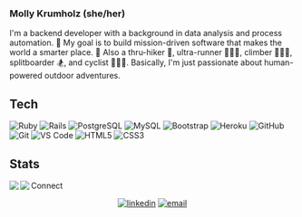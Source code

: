 ### Molly Krumholz (she/her)

I'm a backend developer with a background in data analysis and process automation. 🤖 My goal is to build mission-driven software that makes the world a smarter place. 🧠 
Also a thru-hiker 🎒, ultra-runner 🏃🏻‍♀️‍, climber 🧗🏼‍♀️, splitboarder 🏂, and cyclist 🚴🏼‍♀️. Basically, I'm just passionate about human-powered outdoor adventures.

<!--
**mkrumholz/mkrumholz** is a ✨ _special_ ✨ repository because its `README.md` (this file) appears on your GitHub profile.
-->
## Tech

  ![Ruby](https://img.shields.io/badge/-Ruby-CC342D?style=plastic&logo=ruby)
  ![Rails](https://img.shields.io/badge/-Rails-CC0000?style=plastic&logo=ruby-on-rails)
  ![PostgreSQL](https://img.shields.io/badge/-PostgreSQL-336791?style=plastic&logo=postgresql)
  ![MySQL](https://img.shields.io/badge/-MySQL-c9dbe8?style=plastic&logo=mysql)
  ![Bootstrap](https://img.shields.io/badge/-Bootstrap-563D7C?style=plastic&logo=bootstrap)
  ![Heroku](https://img.shields.io/badge/-Heroku-430098?style=plastic&logo=heroku)
  ![GitHub](https://img.shields.io/badge/-GitHub-181717?style=plastic&logo=github)
  ![Git](https://img.shields.io/badge/-Git-black?style=plastic&logo=git)
  ![VS Code](https://img.shields.io/badge/-VS%20Code-007ACC?style=plastic&logo=visual-studio-code)
  ![HTML5](https://img.shields.io/badge/-HTML5-E34F26?style=plastic&logo=html5&logoColor=white)
  ![CSS3](https://img.shields.io/badge/-CSS3-1572B6?style=plastic&logo=css3)

## Stats
<section align="center">
  
  <a href="https://github.com/dietza/github-readme-stats">
    <img align="left" src="https://github-readme-stats.vercel.app/api?username=mkrumholz&show_icons=true&theme=algolia" >
  </a>
  
  <a href="https://github.com/dietza/github-readme-stats">
    <img align="left" src="https://github-readme-stats.vercel.app/api/top-langs/?username=mkrumholz&layout=compact&theme=algolia" />
  </a>
  
</section>

Connect

<section align="center">
  <a href="https://www.linkedin.com/in/mkrumholz/"><img alt="linkedin"  src="https://img.shields.io/badge/-LinkedIn-black.svg?style=for-the-badge&logo=linkedin&colorB=1C5D99"/></a>
  <a href="mailto:krumholz.molly@gmail.com"><img alt="email" src="https://img.shields.io/badge/-Email-f2c236.svg?style=for-the-badge&colorB=0078D4" /></a>
</section>

<!--
Here are some ideas to get you started:

- 🔭 I’m currently working on ...
- 🌱 I’m currently learning ...
- 👯 I’m looking to collaborate on ...
- 🤔 I’m looking for help with ...
- 💬 Ask me about ...
- 📫 How to reach me: ...
- 😄 Pronouns: ...
- ⚡ Fun fact: ...
-->
